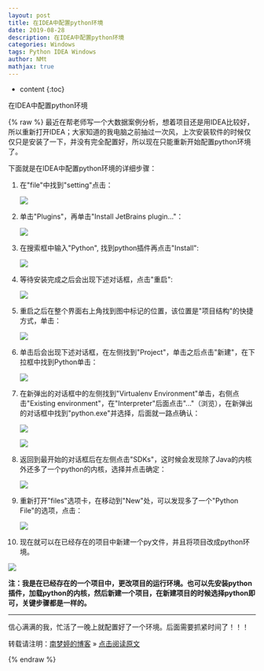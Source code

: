 ```yaml
---
layout: post
title: 在IDEA中配置python环境  
date: 2019-08-28
description: 在IDEA中配置python环境  
categories: Windows
tags: Python IDEA Windows
author: NMt
mathjax: true
---
```


* content
{:toc}

在IDEA中配置python环境  

<div style='display: none'>
@@@@
</div>





{% raw %}
最近在帮老师写一个大数据案例分析，想着项目还是用IDEA比较好，所以重新打开IDEA；大家知道的我电脑之前抽过一次风，上次安装软件的时候仅仅只是安装了一下，并没有完全配置好，所以现在只能重新开始配置python环境了。  

下面就是在IDEA中配置python环境的详细步骤：  

1. 在"file"中找到"setting"点击：  

   ![][pt_01]  

2. 单击"Plugins"，再单击"Install JetBrains plugin..."：

   ![][pt_02]  

3. 在搜索框中输入"Python", 找到python插件再点击"Install": 

   ![][pt_03]  

4. 等待安装完成之后会出现下述对话框，点击"重启":  

   ![][pt_04]  

5. 重启之后在整个界面右上角找到图中标记的位置，该位置是"项目结构"的快捷方式，单击：  

   ![][pt_05]  

6. 单击后会出现下述对话框，在左侧找到"Project"，单击之后点击"新建"，在下拉框中找到Python单击：  

   ![][pt_06]  

7. 在新弹出的对话框中的左侧找到"Virtualenv Environment"单击，右侧点击"Existing environment"，在"Interpreter"后面点击"..."（浏览），在新弹出的对话框中找到"python.exe"并选择，后面就一路点确认：  

   ![][pt_07]  
  
   ![][pt_08]  

8. 返回到最开始的对话框后在左侧点击"SDKs"，这时候会发现除了Java的内核外还多了一个python的内核，选择并点击确定：  

   ![][pt_09]  

9. 重新打开"files"选项卡，在移动到"New"处，可以发现多了一个"Python File"的选项，点击：  

   ![][pt_10]  

10. 现在就可以在已经存在的项目中新建一个py文件，并且将项目改成python环境。  

   ![][pt_11]  

**注：我是在已经存在的一个项目中，更改项目的运行环境。也可以先安装python插件，加载python的内核，然后新建一个项目，在新建项目的时候选择python即可，关键步骤都是一样的。**

---

信心满满的我，忙活了一晚上就配置好了一个环境。后面需要抓紧时间了！！！

转载请注明：[南梦婷的博客](https://norah2.github.io) » [点击阅读原文](https://norah2.github.io/2019/08/28/SymPy_Introduce/)   

<!--以下是本文用到的链接-->  

[pt_01]: https://gitee.com/nora2nan/blog-image/raw/master/32_idea_python/01.png
[pt_02]: https://gitee.com/nora2nan/blog-image/raw/master/32_idea_python/02.png
[pt_03]: https://gitee.com/nora2nan/blog-image/raw/master/32_idea_python/03.png
[pt_04]: https://gitee.com/nora2nan/blog-image/raw/master/32_idea_python/04.png
[pt_05]: https://gitee.com/nora2nan/blog-image/raw/master/32_idea_python/05.png
[pt_06]: https://gitee.com/nora2nan/blog-image/raw/master/32_idea_python/06.png
[pt_07]: https://gitee.com/nora2nan/blog-image/raw/master/32_idea_python/07.png
[pt_08]: https://gitee.com/nora2nan/blog-image/raw/master/32_idea_python/08.png
[pt_09]: https://gitee.com/nora2nan/blog-image/raw/master/32_idea_python/09.png
[pt_10]: https://gitee.com/nora2nan/blog-image/raw/master/32_idea_python/10.png
[pt_11]: https://gitee.com/nora2nan/blog-image/raw/master/32_idea_python/11.png

{% endraw %}
